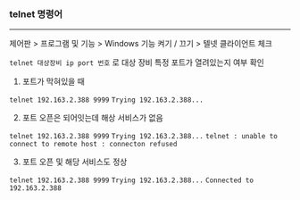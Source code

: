 ### telnet 명령어

---

제어판 > 프로그램 및 기능 > Windows 기능 켜기 / 끄기 > 텔넷 클라이언트 체크

`telnet 대상장비 ip port 번호` 로 대상 장비 특정 포트가 열려있는지 여부 확인

1. 포트가 막혀있을 때

`telnet 192.163.2.388 9999`
`Trying 192.163.2.388...`

2. 포트 오픈은 되어잇는데 해상 서비스가 없음

`telnet 192.163.2.388 9999`
`Trying 192.163.2.388...`
`telnet : unable to connect to remote host : connecton refused`

3. 포트 오픈 및 해당 서비스도 정상

`telnet 192.163.2.388 9999`
`Trying 192.163.2.388...`
`Connected to 192.163.2.388`

